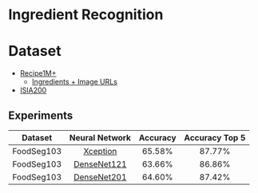 # Ingredient Recognition

# Dataset

* [Recipe1M+](http://im2recipe.csail.mit.edu/)
    * [Ingredients + Image URLs](https://www.kaggle.com/datasets/kmader/layer-urls)
* [ISIA200](http://123.57.42.89/FoodComputing-Dataset/FoodComputing-ISIA200.html)

## Experiments

| Dataset | Neural Network | Accuracy | Accuracy Top 5 |
| :----: | :----: | :----: | :----: |
| FoodSeg103 | [Xception](https://drive.google.com/file/d/1Arh19kfTIld90I101tjuXvsqYmZ3IxDt/view?usp=share_link) | 65.58% | 87.77% |
| FoodSeg103 | [DenseNet121](https://drive.google.com/file/d/1bI8-vNbQR2YXOabKa50TLtXGlTKzVl5Q/view?usp=share_link) | 63.66% | 86.86% |
| FoodSeg103 | [DenseNet201](https://drive.google.com/file/d/1xRrqro_ER6QQRTNoXB8crgbXUpKwzx9w/view?usp=share_link) | 64.60% | 87.42% |
